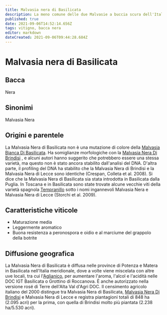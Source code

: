 ```yaml
---
title: Malvasia nera di Basilicata
description: La meno comune delle due Malvasie a buccia scura dell'Italia meridionale
published: true
date: 2021-09-06T14:52:14.656Z
tags: vitigno, bacca nera
editor: markdown
dateCreated: 2021-09-06T09:44:28.684Z
---
```


# Malvasia nera di Basilicata

## Bacca
Nera
## Sinonimi
Malvasia Nera

## Origini e parentele
La Malvasia Nera di Basilicata non è una mutazione di colore della [Malvasia Bianca Di Basilicata](/vitigni/bacca-bianca/malvasia-bianca-di-basilicata). Ha somiglianze morfologiche con la [Malvasia Nera Di Brindisi](/vitigni/bacca-nera/malvasia-nera-di-brindisi) , e alcuni autori hanno suggerito che potrebbero essere una stessa varietà, ma questo non è stato ancora stabilito dall'analisi del DNA. D'altra parte, il profiling del DNA ha stabilito che la Malvasia Nera di Brindisi e la Malvasia Nera di Lecce sono identiche (Crespan, Colleta et al. 2008). Si dice che la Malvasia Nera di Basilicata sia stata introdotta in Basilicata dalla Puglia. In Toscana e in Basilicata sono state trovate alcune vecchie viti della varietà spagnola [Tempranillo](/vitigni/bacca-nera/tempranillo) sotto i nomi ingannevoli Malvasia Nera e Malvasia Nera di Lecce (Storchi et al. 2009).

## Caratteristiche viticole
- Maturazione media
- Leggermente aromatico
- Buona resistenza a peronospora e oidio e al marciume del grappolo della botrite

## Diffusione geografica
La Malvasia Nera di Basilicata è diffusa nelle province di Potenza e Matera in Basilicata nell'Italia meridionale, dove a volte viene miscelata con altre uve locali, tra cui l'[Aglianico](/vitigni/bacca-nera/aglianico), per aumentare l'aroma, l'alcol e l'acidità nelle DOC IGT Basilicata o Grottino di Roccanova. È anche autorizzato nella versione rosé di Terre dell'Alta Val d'Agri DOC. Il censimento agricolo italiano del 2000 distingue tra Malvasia Nera di Basilicata, [Malvasia Nera Di Brindisi](/vitigni/bacca-nera/malvasia-nera-di-brindisi) e Malvasia Nera di Lecce e registra piantagioni totali di 848 ha (2.095 acri) per la prima, con quella di Brindisi molto più piantata (2.238 ha/5.530 acri).

